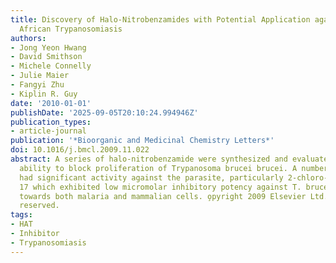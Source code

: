 ```yaml
---
title: Discovery of Halo-Nitrobenzamides with Potential Application against Human
  African Trypanosomiasis
authors:
- Jong Yeon Hwang
- David Smithson
- Michele Connelly
- Julie Maier
- Fangyi Zhu
- Kiplin R. Guy
date: '2010-01-01'
publishDate: '2025-09-05T20:10:24.994946Z'
publication_types:
- article-journal
publication: '*Bioorganic and Medicinal Chemistry Letters*'
doi: 10.1016/j.bmcl.2009.11.022
abstract: A series of halo-nitrobenzamide were synthesized and evaluated for their
  ability to block proliferation of Trypanosoma brucei brucei. A number of these compounds
  had significant activity against the parasite, particularly 2-chloro-N-(4-chlorophenyl)-5-nitrobenzamide
  17 which exhibited low micromolar inhibitory potency against T. brucei and selectivity
  towards both malaria and mammalian cells. o̧pyright 2009 Elsevier Ltd. All rights
  reserved.
tags:
- HAT
- Inhibitor
- Trypanosomiasis
---
```

